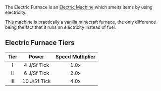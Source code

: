 The Electric Furnace is an [Electric Machine](https://github.com/Slimefun/Slimefun4/wiki/Electric-Machines) which smelts items by using electricity.

This machine is practically a vanilla minecraft furnace, the only difference being the fact that it runs on electricity instead of fuel.

## Electric Furnace Tiers

| Tier |    Power     | Speed Multiplier |
| :--: | :----------: | :--------------: |
| I    | 4 J/Sf Tick  | 1.0x             |
| II   | 6 J/Sf Tick  | 2.0x             |
| III  | 10 J/Sf Tick | 4.0x             |
